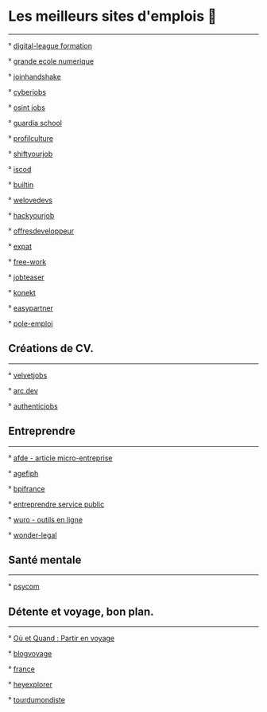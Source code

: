 # Les meilleurs sites d'emplois 🚀
----------------------------------

° [digital-league formation](https://www.digital-league.org/)

° [grande ecole numerique](https://www.grandeecolenumerique.fr/)

° [joinhandshake](https://joinhandshake.com/?_ga=2.105077315.155962483.1669203508-931079957.1669203508)

° [cyberjobs](https://www.cyberjobs.fr/)

° [osint jobs](https://www.osint-jobs.com/)

° [guardia school](https://guardia.school/metiers/)

° [profilculture](https://www.profilculture.com/pratique/index.php)

° [shiftyourjob](https://shiftyourjob.org/)

° [iscod](https://www.iscod.fr/)

° [builtin](https://builtin.com/)

° [welovedevs](https://welovedevs.com/app/fr/jobs)

° [hackyourjob]( https://www.hackyourjob.org/)

° [offresdeveloppeur](https://www.offresdeveloppeur.com/)

° [expat](https://www.expat.com/fr/emploi/)

° [free-work](https://www.free-work.com/fr/tech-it)

° [jobteaser](https://www.jobteaser.com/fr)

° [konekt](https://www.konekt.fr/)

° [easypartner](https://easypartner.fr/les-jobs-sont-la/)

° [pole-emploi](https://www.pole-emploi.fr/accueil/)
  
  
  ## Créations de CV.
  ------------------
  
  °  [velvetjobs](https://www.velvetjobs.com/resume-builder?utm_campaign=resume-builder&utm_content=resume-bottom&utm_medium=resume-samples&utm_source=internal&utm_term=sales)
  
  ° [arc.dev](https://arc.dev/resume/builder)
  
  ° [authenticjobs](https://authenticjobs.com/resume-generator/)
  
 ## Entreprendre
 ----------------
 ° [afde - article micro-entreprise](https://www.afde.fr/tous-savoir-sur-le-statut-de-micro-entreprise)
 
 ° [agefiph](https://www.agefiph.fr/)
 
 ° [bpifrance](https://www.bpifrance.fr/)
 
 ° [entreprendre service public](https://entreprendre.service-public.fr/)
 
 ° [wuro - outils en ligne](https://www.wuro.fr/pages/outils-pour-les-entrepreneurs/)
 
 ° [wonder-legal](https://www.wonder.legal/fr/)
 
 
  ## Santé mentale
  ----------------
 ° [psycom](https://www.psycom.org/)
 
  ## Détente et voyage, bon plan. 
  -------------------------------
  
 ° [Où et Quand : Partir en voyage](https://www.ou-et-quand.net/)
 
 ° [blogvoyage](https://www.blogvoyage.fr/france)
 
 ° [france](https://www.france.fr/fr/ou-aller)
 
 ° [heyexplorer](https://heyexplorer.com/)
 
 ° [tourdumondiste](https://www.tourdumondiste.com/preparatifs-tour-du-monde)
 
 
 
